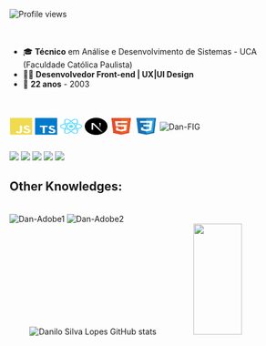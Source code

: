 
![Profile views](https://komarev.com/ghpvc/?username=danilo1opes&label=PROFILE+VIEWS)

<!-- Informações com emojis -->
<div style="text-align: left; padding: 20px 0;">
  <ul>
    <li>🎓 <strong>Técnico</strong> em Análise e Desenvolvimento de Sistemas - UCA (Faculdade Católica Paulista)</li>
    <li>👩‍💻 <strong>Desenvolvedor Front-end | UX|UI Design</strong></li>
    <li>🎂 <strong>22 anos</strong> - 2003</li>
  </ul>
</div>

<div style="display: inline_block"><br>
  <img align="center" alt="Dan-Js" height="30" width="40" src="https://raw.githubusercontent.com/devicons/devicon/master/icons/javascript/javascript-plain.svg">
  <img align="center" alt="Dan-Ts" height="30" width="40" src="https://raw.githubusercontent.com/devicons/devicon/master/icons/typescript/typescript-plain.svg">
  <img align="center" alt="Dan-React" height="30" width="40" src="https://raw.githubusercontent.com/devicons/devicon/master/icons/react/react-original.svg">
    <img align="center" alt="Dan-Next" height="30" width="40" src="https://raw.githubusercontent.com/devicons/devicon/master/icons/nextjs/nextjs-original.svg">
  <img align="center" alt="Dan-HTML" height="30" width="40" src="https://raw.githubusercontent.com/devicons/devicon/master/icons/html5/html5-original.svg">
  <img align="center" alt="Dan-CSS" height="30" width="40" src="https://raw.githubusercontent.com/devicons/devicon/master/icons/css3/css3-original.svg">
  <img align="center" alt="Dan-FIG" height="30" width="40" src="https://upload.wikimedia.org/wikipedia/commons/3/33/Figma-logo.svg">
</div>
  
  ##
 
<div> 
  <a href="https://www.youtube.com/@Nyx_ontv" target="_blank"><img src="https://img.shields.io/badge/YouTube-FF0000?style=for-the-badge&logo=youtube&logoColor=white" target="_blank"></a>
  <a href="https://instagram.com/danilo1opes" target="_blank"><img src="https://img.shields.io/badge/-Instagram-%23E4405F?style=for-the-badge&logo=instagram&logoColor=white" target="_blank"></a>
  <a href="https://discord.gg/aF5xM6kKxW" target="_blank"><img src="https://img.shields.io/badge/Discord-7289DA?style=for-the-badge&logo=discord&logoColor=white" target="_blank"></a> 
  <a href = "mailto:parceriasnyx@gmail.com"><img src="https://img.shields.io/badge/-Gmail-%23333?style=for-the-badge&logo=gmail&logoColor=white" target="_blank"></a>
  <a href="https://www.linkedin.com/in/danilo-1opes/" target="_blank"><img src="https://img.shields.io/badge/-LinkedIn-%230077B5?style=for-the-badge&logo=linkedin&logoColor=white" target="_blank"></a> 
  
</div>

## Other Knowledges:
 
<div style="display: inline_block"><br>
    <img align="center" alt="Dan-Adobe1" src="https://img.shields.io/badge/Adobe%20Photoshop-31A8FF?style=for-the-badge&logo=Adobe%20Photoshop&logoColor=black"> 
    <img align="center" alt="Dan-Adobe2" src="https://img.shields.io/badge/Adobe%20Illustrator-FF9A00?style=for-the-badge&logo=adobe%20illustrator&logoColor=white"> 
</div>

<!-- GitHub Stats -->
<div align="center">  
  <img width="49%" height="195px" src="https://github-readme-stats.vercel.app/api?username=danilo1opes&show_icons=true&count_private=true&hide_border=true&title_color=007BFF&icon_color=007BFF&text_color=c9d1d9&bg_color=0d1117" alt="Danilo Silva Lopes GitHub stats" /> 
  <img width="41%" height="195px" src="https://github-readme-stats.vercel.app/api/top-langs/?username=danilo1opes&layout=compact&hide_border=true&title_color=007BFF&text_color=007BFF&bg_color=0d1117" />
</div>


